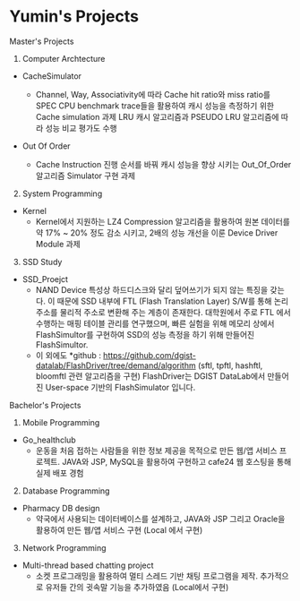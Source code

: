 # Yumin's Projects

Master's Projects

1. Computer Archtecture
* CacheSimulator
  - Channel, Way, Associativity에 따라 Cache hit ratio와 miss ratio를 SPEC CPU benchmark trace들을 활용하여 캐시 성능을 측정하기 위한 Cache simulation 과제
    LRU 캐시 알고리즘과 PSEUDO LRU 알고리즘에 따라 성능 비교 평가도 수행
  
* Out Of Order
  - Cache Instruction 진행 순서를 바꿔 캐시 성능을 향상 시키는 Out_Of_Order 알고리즘 Simulator 구현 과제

2. System Programming
* Kernel
  - Kernel에서 지원하는 LZ4 Compression 알고리즘을 활용하여 원본 데이터를 약 17% ~ 20% 정도 감소 시키고, 2배의 성능 개선을 이룬 Device Driver Module 과제

3. SSD Study
* SSD_Proejct
  - NAND Device 특성상 하드디스크와 달리 덮어쓰기가 되지 않는 특징을 갖는다. 이 때문에 SSD 내부에 FTL (Flash Translation Layer) S/W를 통해 논리 주소를 물리적 주소로 변환해
    주는 계층이 존재한다. 대학원에서 주로 FTL 에서 수행하는 매핑 테이블 관리를 연구했으며, 빠른 실험을 위해 메모리 상에서 FlashSimultor를 구현하여 SSD의 성능 측정을 하기 위해 만들어진             FlashSimultor.
  - 이 외에도 *github : https://github.com/dgist-datalab/FlashDriver/tree/demand/algorithm (sftl, tpftl, hashftl, bloomftl 관련 알고리즘을 구현)
    FlashDriver는 DGIST DataLab에서 만들어진 User-space 기반의 FlashSimulator 입니다.

Bachelor's Projects

1. Mobile Programming
* Go_healthclub
  - 운동을 처음 접하는 사람들을 위한 정보 제공을 목적으로 만든 웹/앱 서비스 프로젝트. JAVA와 JSP, MySQL을 활용하여 구현하고 cafe24 웹 호스팅을 통해 실제 배포 경험
  
2. Database Programming
* Pharmacy DB design
  - 약국에서 사용되는 데이터베이스를 설계하고, JAVA와 JSP 그리고 Oracle을 활용하여 만든 웹/앱 서비스 구현 (Local 에서 구현)
  
3. Network Programming
* Multi-thread based chatting project
  - 소켓 프로그래밍을 활용하여 멀티 스레드 기반 채팅 프로그램을 제작. 추가적으로 유저들 간의 귓속말 기능을 추가하였음 (Local에서 구현)
